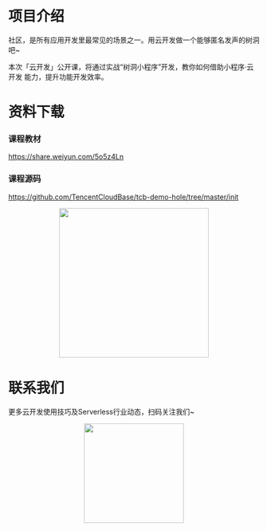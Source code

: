 # 项目介绍
社区，是所有应用开发里最常见的场景之一。用云开发做一个能够匿名发声的树洞吧~

本次「云开发」公开课，将通过实战“树洞小程序”开发，教你如何借助小程序·云开发
能力，提升功能开发效率。

# 资料下载
### 课程教材
https://share.weiyun.com/5o5z4Ln

### 课程源码

https://github.com/TencentCloudBase/tcb-demo-hole/tree/master/init
<center><img src="https://puui.qpic.cn/vupload/0/20190611_1560221841256_dx49qk7s8xu.png/0" width="300px"></center>

# 联系我们
更多云开发使用技巧及Serverless行业动态，扫码关注我们~
<p align="center">
    <img src="https://puui.qpic.cn/vupload/0/20190603_1559545575934_lettsbvkvdn.jpeg/0" width="200px">
</p>

